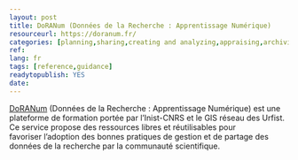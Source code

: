 ```yaml
---
layout: post 
title: DoRANum (Données de la Recherche : Apprentissage Numérique)
resourceurl: https://doranum.fr/
categories: [planning,sharing,creating and analyzing,appraising,archiving and preserving,reusing]
ref: 
lang: fr
tags: [reference,guidance]
readytopublish: YES
date: 
---
```

[DoRANum](https://doranum.fr/) (Données de la Recherche : Apprentissage Numérique) est une 
plateforme de formation portée par l’Inist-CNRS et le GIS réseau des 
Urfist. Ce service propose des ressources libres et réutilisables pour 
favoriser l’adoption des bonnes pratiques de gestion et de partage des 
données de la recherche par la communauté scientifique.